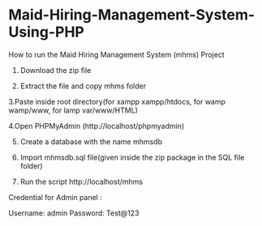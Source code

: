 # Maid-Hiring-Management-System-Using-PHP

How to run the Maid Hiring Management System (mhms) Project
1. Download the zip file

2. Extract the file and copy mhms folder

3.Paste inside root directory(for xampp xampp/htdocs, for wamp wamp/www, for lamp var/www/HTML)

4.Open PHPMyAdmin (http://localhost/phpmyadmin)

5. Create a database with the name mhmsdb

6. Import mhmsdb.sql file(given inside the zip package in the SQL file folder)

7. Run the script http://localhost/mhms

Credential for Admin panel :

Username: admin
Password: Test@123

